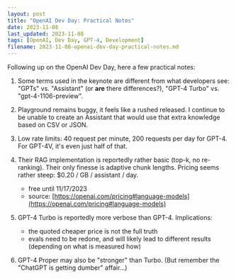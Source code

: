 ```yaml
---
layout: post
title: "OpenAI Dev Day: Practical Notes"
date: 2023-11-08
last_updated: 2023-11-08
tags: [OpenAI, Dev Day, GPT-4, Development]
filename: 2023-11-08-openai-dev-day-practical-notes.md
---
```


Following up on the OpenAI Dev Day, here a few practical notes:

1. Some terms used in the keynote are different from what developers see: "GPTs" vs. "Assistant" (or **are** there differences?), "GPT-4 Turbo" vs. "gpt-4-1106-preview".
2. Playground remains buggy, it feels like a rushed released. I continue to be unable to create an Assistant that would use that extra knowledge based on CSV or JSON.
3. Low rate limits: 40 request per minute, 200 requests per day for GPT-4. For GPT-4V, it's even just half of that.
4. Their RAG implementation is reportedly rather basic (top-k, no re-ranking). Their only finesse is adaptive chunk lengths. Pricing seems rather steep: $0.20 / GB / assistant / day.

    - free until 11/17/2023
    - source: [https://openai.com/pricing#language-models](https://openai.com/pricing#language-models)

5. GPT-4 Turbo is reportedly more verbose than GPT-4. Implications:

    - the quoted cheaper price is not the full truth
    - evals need to be redone, and will likely lead to different results (depending on what is measured how)

6. GPT-4 Proper may also be "stronger" than Turbo. (But remember the "ChatGPT is getting dumber" affair...)